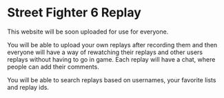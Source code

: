 # Street Fighter 6 Replay 


This website will be soon uploaded for use for everyone. 

You will be able to upload your own replays after recording them and then everyone will have a way of rewatching their replays and other users replays without having to go in game. Each replay will have a chat, where people can add their comments.

You will be able to search replays based on usernames, your favorite lists and replay ids.


